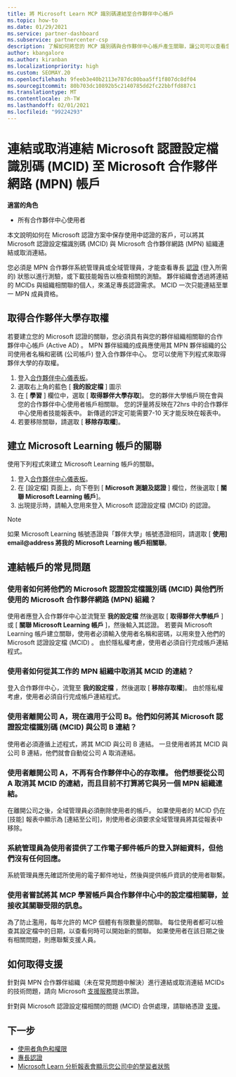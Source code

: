 ```yaml
---
title: 將 Microsoft Learn MCP 識別碼連結至合作夥伴中心帳戶
ms.topic: how-to
ms.date: 01/29/2021
ms.service: partner-dashboard
ms.subservice: partnercenter-csp
description: 了解如何將您的 MCP 識別碼與合作夥伴中心帳戶產生關聯，讓公司可以查看您對專長認證所採取的訓練和學習路徑。
author: kbangalore
ms.author: kiranban
ms.localizationpriority: high
ms.custom: SEOMAY.20
ms.openlocfilehash: 9feeb3e40b2113e787dc80baa5ff1f807dc8df04
ms.sourcegitcommit: 80b703dc10892b5c2140785dd2fc22bbffd887c1
ms.translationtype: MT
ms.contentlocale: zh-TW
ms.lasthandoff: 02/01/2021
ms.locfileid: "99224293"
---
```

# <a name="link-or-unlink-a-microsoft-certification-profile-id-mcid-to-a-microsoft-partner-network-mpn-account"></a>連結或取消連結 Microsoft 認證設定檔識別碼 (MCID) 至 Microsoft 合作夥伴網路 (MPN) 帳戶

**適當的角色**

- 所有合作夥伴中心使用者

本文說明如何在 Microsoft 認證方案中保存使用中認證的客戶，可以將其 Microsoft 認證設定檔識別碼 (MCID) 與 Microsoft 合作夥伴網路 (MPN) 組織連結或取消連結。

您必須是 MPN 合作夥伴系統管理員或全域管理員，才能查看專長 [認證](https://partner.microsoft.com/pcv/partnership/competencies) (登入所需的) 狀態以進行測驗，或下載技能報告以檢查相關的測驗。 夥伴組織會透過將連結的 MCIDs 與組織相關聯的個人，來滿足專長認證需求。 MCID 一次只能連結至單一 MPN 成員資格。

## <a name="get-partner-university-access"></a>取得合作夥伴大學存取權

若要建立您的 Microsoft 認證的關聯，您必須具有與您的夥伴組織相關聯的合作夥伴中心帳戶 (Active AD) 。 MPN 夥伴組織的成員應使用其 MPN 夥伴組織的公司使用者名稱和密碼 (公司帳戶) 登入合作夥伴中心。
您可以使用下列程式來取得夥伴大學的存取權。

1. 登入[合作夥伴中心儀表板](https://partner.microsoft.com/dashboard/)。
2. 選取右上角的藍色 [ **我的設定檔** ] 圖示
3. 在 [ **學習** ] 欄位中，選取 [ **取得夥伴大學存取**]。
您的夥伴大學帳戶現在會與您的合作夥伴中心使用者帳戶相關聯。 您的評量將反映在72hrs 中的合作夥伴中心使用者技能報表中。 新傳遞的評定可能需要7-10 天才能反映在報表中。
4. 若要移除關聯，請選取 [ **移除存取權**]。

## <a name="associate-a-microsoft-learning-account"></a>建立 Microsoft Learning 帳戶的關聯

使用下列程式來建立 Microsoft Learning 帳戶的關聯。 

1. 登入[合作夥伴中心儀表板](https://partner.microsoft.com/dashboard/)。
2. 在 [設定檔] 頁面上，向下卷到 [ **Microsoft 測驗及認證** ] 欄位，然後選取 [ **關聯 Microsoft Learning 帳戶**]。
3. 出現提示時，請輸入您用來登入 Microsoft 認證設定檔 (MCID) 的認證。

>[!NOTE]
>如果 Microsoft Learning 帳號憑證與「夥伴大學」帳號憑證相同，請選取 [ **使用] email@address 將我的 Microsoft Learning 帳戶相關聯**。

## <a name="frequently-asked-questions-about-linking-accounts"></a>連結帳戶的常見問題

### <a name="how-can-a-user-link-their-microsoft-certification-profile-id-mcid-with-the-microsoft-partner-network-mpn-organization-they-work-for"></a>使用者如何將他們的 Microsoft 認證設定檔識別碼 (MCID) 與他們所使用的 Microsoft 合作夥伴網路 (MPN) 組織？

使用者應登入合作夥伴中心並流覽至 **我的設定檔** 然後選取 [ **取得夥伴大學帳戶** ] 或 [ **關聯 Microsoft Learning 帳戶** ]，然後輸入其認證。 若要與 Microsoft Learning 帳戶建立關聯，使用者必須輸入使用者名稱和密碼，以用來登入他們的 Microsoft 認證設定檔 (MCID) 。 由於隱私權考慮，使用者必須自行完成帳戶連結程式。  

### <a name="how-can-a-user-unlink-their-mcid-from-the-mpn-organization-they-work-for"></a>使用者如何從其工作的 MPN 組織中取消其 MCID 的連結？

登入合作夥伴中心，流覽至 **我的設定檔** ，然後選取 [ **移除存取權**]。 由於隱私權考慮，使用者必須自行完成帳戶連結程式。

### <a name="the-user-left-company-a-and-now-works-for-company-b-how-can-they-link-their-microsoft-certification-profile-id-mcid-with-company-b"></a>使用者離開公司 A，現在適用于公司 B。他們如何將其 Microsoft 認證設定檔識別碼 (MCID) 與公司 B 連結？

使用者必須遵循上述程式，將其 MCID 與公司 B 連結。 一旦使用者將其 MCID 與公司 B 連結，他們就會自動從公司 A 取消連結。

### <a name="the-user-left-company-a-and-no-longer-has-access-to-partner-center-they-want-to-unlink-their-mcid-from-company-a-and-are-not-planning-to-link-it-with-another-mpn-organization-at-the-moment"></a>使用者離開公司 A，不再有合作夥伴中心的存取權。 他們想要從公司 A 取消其 MCID 的連結，而且目前不打算將它與另一個 MPN 組織連結。

在離開公司之後，全域管理員必須刪除使用者的帳戶。 如果使用者的 MCID 仍在 [技能] 報表中顯示為 [連結至公司]，則使用者必須要求全域管理員將其從報表中移除。

### <a name="the-admin-provided-sign-in-details-for-a-work-email-account-to-a-user-and-they-have-had-no-response"></a>系統管理員為使用者提供了工作電子郵件帳戶的登入詳細資料，但他們沒有任何回應。

系統管理員應先確認所使用的電子郵件地址，然後與提供帳戶資訊的使用者聯繫。

### <a name="a-user-tries-to-associate-their-mcp-learning-account-to-their-profile-in-partner-center-and-receives-a-message-that-their-association-is-limited"></a>使用者嘗試將其 MCP 學習帳戶與合作夥伴中心中的設定檔相關聯，並接收其關聯受限的訊息。

為了防止濫用，每年允許的 MCP 個體有有限數量的關聯。 每位使用者都可以檢查其設定檔中的日期，以查看何時可以開始新的關聯。 如果使用者在該日期之後有相關問題，則應聯繫支援人員。  

## <a name="how-to-get-support"></a>如何取得支援

針對與 MPN 合作夥伴組織（未在常見問題中解決）進行連結或取消連結 MCIDs 的技術問題，請向 Microsoft [支援服務](https://partner.microsoft.com/support)提出票證。

針對與 Microsoft 認證設定檔相關的問題 (MCID) 合併處理，請聯絡憑證 [支援](https://aka.ms/mcpforum)。

## <a name="next-steps"></a>下一步

- [使用者角色和權限](https://docs.microsoft.com/partner-center/permissions-overview)
- [專長認證](https://partner.microsoft.com/membership/competencies)
- [Microsoft Learn 分析報表會顯示您公司中的學習者狀態](ms-learn-analytics.md)